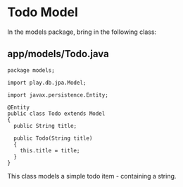 # Todo Model

In the models package, bring in the following class:

## app/models/Todo.java

~~~
package models;

import play.db.jpa.Model;

import javax.persistence.Entity;

@Entity
public class Todo extends Model
{
  public String title;

  public Todo(String title)
  {
    this.title = title;
  }
}
~~~

This class models a simple todo item - containing a string.